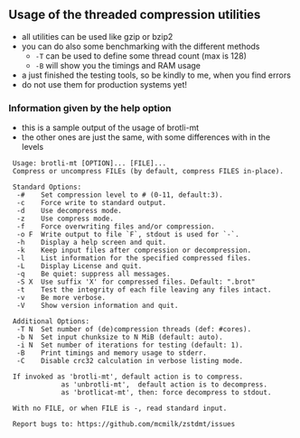 
## Usage of the threaded compression utilities

- all utilities can be used like gzip or bzip2
- you can do also some benchmarking with the different methods
  - ```-T``` can be used to define some thread count (max is 128)
  - ```-B``` will show you the timings and RAM usage
- a just finished the testing tools, so be kindly to me, when you find errors
- do not use them for production systems yet!


### Information given by the help option

- this is a sample output of the usage of brotli-mt
- the other ones are just the same, with some differences with in the levels

```
 Usage: brotli-mt [OPTION]... [FILE]...
 Compress or uncompress FILEs (by default, compress FILES in-place).

 Standard Options:
  -#    Set compression level to # (0-11, default:3).
  -c    Force write to standard output.
  -d    Use decompress mode.
  -z    Use compress mode.
  -f    Force overwriting files and/or compression.
  -o F  Write output to file `F`, stdout is used for `-`.
  -h    Display a help screen and quit.
  -k    Keep input files after compression or decompression.
  -l    List information for the specified compressed files.
  -L    Display License and quit.
  -q    Be quiet: suppress all messages.
  -S X  Use suffix 'X' for compressed files. Default: ".brot"
  -t    Test the integrity of each file leaving any files intact.
  -v    Be more verbose.
  -V    Show version information and quit.

 Additional Options:
  -T N  Set number of (de)compression threads (def: #cores).
  -b N  Set input chunksize to N MiB (default: auto).
  -i N  Set number of iterations for testing (default: 1).
  -B    Print timings and memory usage to stderr.
  -C    Disable crc32 calculation in verbose listing mode.

 If invoked as 'brotli-mt', default action is to compress.
             as 'unbrotli-mt',  default action is to decompress.
             as 'brotlicat-mt', then: force decompress to stdout.

 With no FILE, or when FILE is -, read standard input.

 Report bugs to: https://github.com/mcmilk/zstdmt/issues
```
